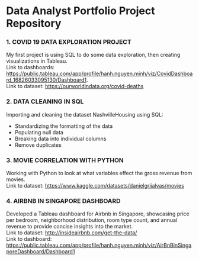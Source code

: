 # Data Analyst Portfolio Project Repository

### 1. COVID 19 DATA EXPLORATION PROJECT

My first project is using SQL to do some data exploration, then creating visualizations in Tableau.  
Link to dashboards: https://public.tableau.com/app/profile/hanh.nguyen.minh/viz/CovidDashboard_16826033095130/Dashboard1.  
Link to dataset: https://ourworldindata.org/covid-deaths


### 2. DATA CLEANING IN SQL 
Importing and cleaning the dataset NashvilleHousing using SQL:
- Standardizing the formatting of the data
- Populating null data
- Breaking data into individual columns
- Remove duplicates  


### 3. MOVIE CORRELATION WITH PYTHON  
Working with Python to look at what variables effect the gross revenue from movies.  
Link to dataset: https://www.kaggle.com/datasets/danielgrijalvas/movies

### 4. AIRBNB IN SINGAPORE DASHBOARD
Developed a Tableau dashboard for Airbnb in Singapore, showcasing price per bedroom, neighborhood distribution, room type count, and annual revenue to provide concise insights into the market.  
Link to dataset: http://insideairbnb.com/get-the-data/  
Link to dashboard: https://public.tableau.com/app/profile/hanh.nguyen.minh/viz/AirBnBinSingaporeDashboard/Dashboard1
